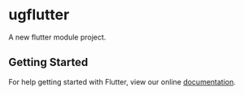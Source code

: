 # ugflutter

A new flutter module project.

## Getting Started

For help getting started with Flutter, view our online
[documentation](https://flutter.io/).
